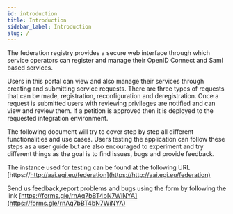 ```yaml
---
id: introduction
title: Introduction
sidebar_label: Introduction
slug: /
---
```




The federation registry provides a secure web interface through which service operators can register and manage their OpenID Connect and Saml based services.

Users in this portal can view and also manage their services through creating and submitting service requests. There are three types of requests that can be made, registration, reconfiguration and deregistration. Once a request is submitted users with reviewing privileges are notified and can view and review them. If a petition is approved then it is deployed to the requested integration environment.

The following document will try to cover step by step all different functionalities and use cases. Users testing the application can follow these steps as a user guide but are also encouraged to experiment and try different things as the goal is to find issues, bugs and provide feedback.

The instance used for testing can be found at the following URL [https://http://aai.egi.eu/federation](https://http://aai.egi.eu/federation)

Send us feedback,report problems and bugs using the form by following the link [https://forms.gle/rnAq7bBT4bN7WiNYA](https://forms.gle/rnAq7bBT4bN7WiNYA)
